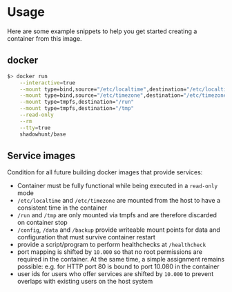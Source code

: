 # Usage
Here are some example snippets to help you get started creating a container from this image.

## docker
```sh
$> docker run                                                                       \
    --interactive=true                                                              \
    --mount type=bind,source="/etc/localtime",destination="/etc/localtime",readonly \
    --mount type=bind,source="/etc/timezone",destination="/etc/timezone",readonly   \
    --mount type=tmpfs,destination="/run"                                           \
    --mount type=tmpfs,destination="/tmp"                                           \
    --read-only                                                                     \
    --rm                                                                            \
    --tty=true                                                                      \
    shadowhunt/base
```

## Service images
Condition for all future building docker images that provide services:
*  Container must be fully functional while being executed in a `read-only` mode
*  `/etc/localtime` and `/etc/timezone` are mounted from the host to have a consistent time in the container
*  `/run` and `/tmp` are only mounted via tmpfs and are therefore discarded on container stop
*  `/config`, `/data` and `/backup` provide writeable mount points for data and configuration that must survive container restart
*  provide a script/program to perform healthchecks at `/healthcheck`
*  port mapping is shifted by `10.000` so that no root permissions are required in the container. At the same time, a simple assignment remains possible: e.g. for HTTP port 80 is bound to port 10.080 in the container
*  user ids for users who offer services are shifted by `10.000` to prevent overlaps with existing users on the host system

